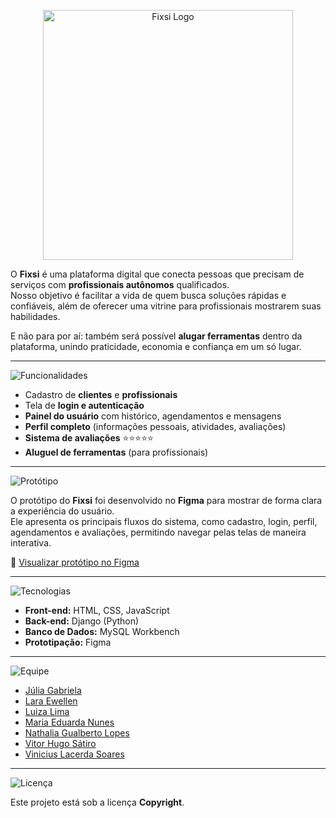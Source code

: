 <p align="center">
  <img src="https://i.imgur.com/Yr00EEf.png" alt="Fixsi Logo" width="400"/>
</p>

O **Fixsi** é uma plataforma digital que conecta pessoas que precisam de serviços com **profissionais autônomos** qualificados.  
Nosso objetivo é facilitar a vida de quem busca soluções rápidas e confiáveis, além de oferecer uma vitrine para profissionais mostrarem suas habilidades.  

E não para por aí: também será possível **alugar ferramentas** dentro da plataforma, unindo praticidade, economia e confiança em um só lugar.  

---

![Funcionalidades](https://img.shields.io/badge/🚀%20Funcionalidades-FF700C?style=for-the-badge&labelColor=FF700C&color=FF700C)

- Cadastro de **clientes** e **profissionais**  
- Tela de **login e autenticação**  
- **Painel do usuário** com histórico, agendamentos e mensagens  
- **Perfil completo** (informações pessoais, atividades, avaliações)  
- **Sistema de avaliações** ⭐⭐⭐⭐⭐  
- **Aluguel de ferramentas** (para profissionais)  

---

![Protótipo](https://img.shields.io/badge/🖼️%20Protótipo%20no%20Figma-FF700C?style=for-the-badge&labelColor=FF700C&color=FF700C)

O protótipo do **Fixsi** foi desenvolvido no **Figma** para mostrar de forma clara a experiência do usuário.  
Ele apresenta os principais fluxos do sistema, como cadastro, login, perfil, agendamentos e avaliações, permitindo navegar pelas telas de maneira interativa.

🔗 [Visualizar protótipo no Figma](https://www.figma.com/design/bCaY9zgky6N7vh99HIO2wK/Startups---Fixsi?node-id=2-8&t=3gd9lTYCWTS0Sc29-1)

---

![Tecnologias](https://img.shields.io/badge/🛠️%20Tecnologias%20Utilizadas-FF700C?style=for-the-badge&labelColor=FF700C&color=FF700C)

- **Front-end:** HTML, CSS, JavaScript  
- **Back-end:** Django (Python)  
- **Banco de Dados:** MySQL Workbench 
- **Prototipação:** Figma  

---

![Equipe](https://img.shields.io/badge/👩‍💻%20Equipe-FF700C?style=for-the-badge&labelColor=FF700C&color=FF700C)

- [Júlia Gabriela](https://github.com/Julia-Gabriela)  
- [Lara Ewellen](https://github.com/Laraewellen)  
- [Luiza Lima](https://github.com/luizalima13)  
- [Maria Eduarda Nunes](https://github.com/marianunx) 
- [Nathalia Gualberto Lopes](https://github.com/ngualbertolopes)  
- [Vitor Hugo Sátiro](https://github.com/vistor-garcia83)  
- [Vinicius Lacerda Soares](https://github.com/volosami)  



---

![Licença](https://img.shields.io/badge/📜%20Licença-FF700C?style=for-the-badge&labelColor=FF700C&color=FF700C)

Este projeto está sob a licença **Copyright**.  
